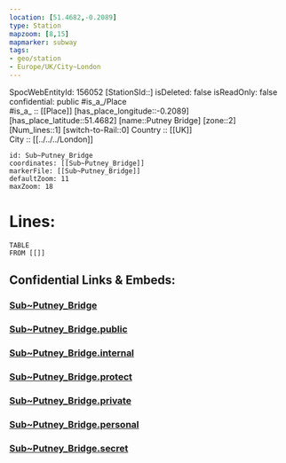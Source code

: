 ```yaml
---
location: [51.4682,-0.2089] 
type: Station 
mapzoom: [8,15] 
mapmarker: subway 
tags:
- geo/station
- Europe/UK/City~London
---
```

SpocWebEntityId: 156052
[StationSId::] 
isDeleted: false
isReadOnly: false
confidential: public
#is_a_/Place  
#is_a_ :: [[Place]] 
[has_place_longitude::-0.2089] 
[has_place_latitude::51.4682] 
[name::Putney Bridge] 
[zone::2] 
[Num_lines::1] 
[switch-to-Rail::0] 
Country :: [[UK]]  
City :: [[../../../London]]  


```leaflet
id: Sub~Putney_Bridge
coordinates: [[Sub~Putney_Bridge]] 
markerFile: [[Sub~Putney_Bridge]] 
defaultZoom: 11 
maxZoom: 18
```


# Lines: 
```dataview
TABLE 
FROM [[]] 
```


## Confidential Links & Embeds: 

### [Sub~Putney_Bridge](/_Standards/Earth/Continent/Europe/Europe~North/UK/England/Regions~England/London,Greater/cities~GreaterLondon/Underground/Station/Sub~Putney_Bridge.md) 

### [Sub~Putney_Bridge.public](/_public/Earth/Continent/Europe/Europe~North/UK/England/Regions~England/London,Greater/cities~GreaterLondon/Underground/Station/Sub~Putney_Bridge.public.md) 

### [Sub~Putney_Bridge.internal](/_internal/Earth/Continent/Europe/Europe~North/UK/England/Regions~England/London,Greater/cities~GreaterLondon/Underground/Station/Sub~Putney_Bridge.internal.md) 

### [Sub~Putney_Bridge.protect](/_protect/Earth/Continent/Europe/Europe~North/UK/England/Regions~England/London,Greater/cities~GreaterLondon/Underground/Station/Sub~Putney_Bridge.protect.md) 

### [Sub~Putney_Bridge.private](/_private/Earth/Continent/Europe/Europe~North/UK/England/Regions~England/London,Greater/cities~GreaterLondon/Underground/Station/Sub~Putney_Bridge.private.md) 

### [Sub~Putney_Bridge.personal](/_personal/Earth/Continent/Europe/Europe~North/UK/England/Regions~England/London,Greater/cities~GreaterLondon/Underground/Station/Sub~Putney_Bridge.personal.md) 

### [Sub~Putney_Bridge.secret](/_secret/Earth/Continent/Europe/Europe~North/UK/England/Regions~England/London,Greater/cities~GreaterLondon/Underground/Station/Sub~Putney_Bridge.secret.md)

